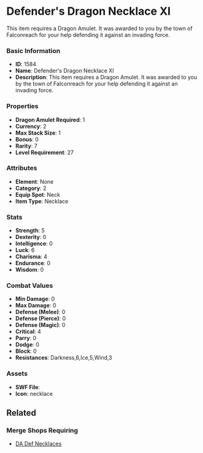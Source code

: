 # Defender's Dragon Necklace XI

This item requires a Dragon Amulet. It was awarded to you by the town of Falconreach for your help defending it against an invading force. 

### Basic Information

- **ID**: 1584
- **Name**: Defender&#039;s Dragon Necklace XI
- **Description**: This item requires a Dragon Amulet. It was awarded to you by the town of Falconreach for your help defending it against an invading force. 

### Properties

- **Dragon Amulet Required**: 1
- **Currency**: 2
- **Max Stack Size**: 1
- **Bonus**: 0
- **Rarity**: 7
- **Level Requirement**: 27

### Attributes

- **Element**: None
- **Category**: 2
- **Equip Spot**: Neck
- **Item Type**: Necklace

### Stats

- **Strength**: 5
- **Dexterity**: 0
- **Intelligence**: 0
- **Luck**: 6
- **Charisma**: 4
- **Endurance**: 0
- **Wisdom**: 0

### Combat Values

- **Min Damage**: 0
- **Max Damage**: 0
- **Defense (Melee)**: 0
- **Defense (Pierce)**: 0
- **Defense (Magic)**: 0
- **Critical**: 4
- **Parry**: 0
- **Dodge**: 0
- **Block**: 0
- **Resistances**: Darkness,6,Ice,5,Wind,3

### Assets

- **SWF File**: 
- **Icon**: necklace

## Related

### Merge Shops Requiring

- [DA Def Necklaces](../merge-shops/383-da-def-necklaces.md)

